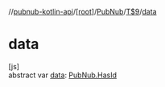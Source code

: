//[pubnub-kotlin-api](../../../../index.md)/[[root]](../../index.md)/[PubNub](../index.md)/[T$9](index.md)/[data](data.md)

# data

[js]\
abstract var [data](data.md): [PubNub.HasId](../-has-id/index.md)
